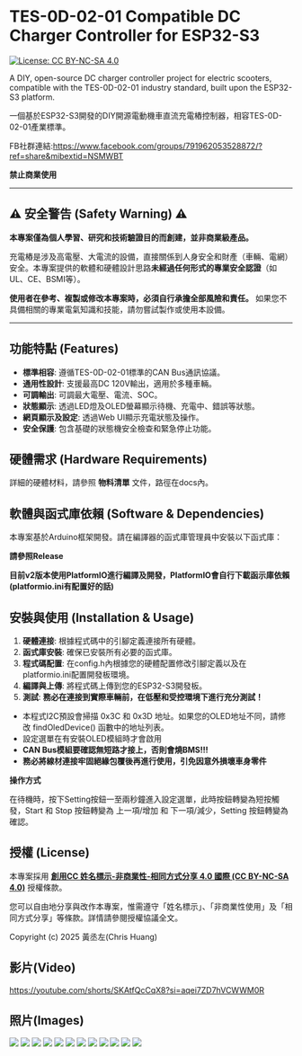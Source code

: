 # TES-0D-02-01 Compatible DC Charger Controller for ESP32-S3

[![License: CC BY-NC-SA 4.0](https://img.shields.io/badge/License-CC%20BY--NC--SA%204.0-lightgrey.svg)](https://creativecommons.org/licenses/by-nc-sa/4.0/)

A DIY, open-source DC charger controller project for electric scooters, compatible with the TES-0D-02-01 industry standard, built upon the ESP32-S3 platform.

一個基於ESP32-S3開發的DIY開源電動機車直流充電樁控制器，相容TES-0D-02-01產業標準。

FB社群連結:https://www.facebook.com/groups/791962053528872/?ref=share&mibextid=NSMWBT

**禁止商業使用**

---

## ⚠️ 安全警告 (Safety Warning) ⚠️

**本專案僅為個人學習、研究和技術驗證目的而創建，並非商業級產品。**

充電樁是涉及高電壓、大電流的設備，直接關係到人身安全和財產（車輛、電網）安全。本專案提供的軟體和硬體設計思路**未經過任何形式的專業安全認證**（如UL、CE、BSMI等）。

**使用者在參考、複製或修改本專案時，必須自行承擔全部風險和責任。** 如果您不具備相關的專業電氣知識和技能，請勿嘗試製作或使用本設備。

---

## 功能特點 (Features)

*   **標準相容**: 遵循TES-0D-02-01標準的CAN Bus通訊協議。
*   **通用性設計**: 支援最高DC 120V輸出，適用於多種車輛。
*   **可調輸出**: 可調最大電壓、電流、SOC。
*   **狀態顯示**: 透過LED燈及OLED螢幕顯示待機、充電中、錯誤等狀態。
*   **網頁顯示及設定**: 透過Web UI顯示充電狀態及操作。
*   **安全保護**: 包含基礎的狀態機安全檢查和緊急停止功能。

## 硬體需求 (Hardware Requirements)

詳細的硬體材料，請參照 **物料清單** 文件，路徑在docs內。

## 軟體與函式庫依賴 (Software & Dependencies)

本專案基於Arduino框架開發。請在編譯器的函式庫管理員中安裝以下函式庫：

**請參照Release**

**目前v2版本使用PlatformIO進行編譯及開發，PlatformIO會自行下載函示庫依賴(platformio.ini有配置好的話)**
  
## 安裝與使用 (Installation & Usage)

1.  **硬體連接**: 根據程式碼中的引腳定義連接所有硬體。
2.  **函式庫安裝**: 確保已安裝所有必要的函式庫。
3.  **程式碼配置**: 在config.h內根據您的硬體配置修改引腳定義以及在platformio.ini配置開發板環境。
4.  **編譯與上傳**: 將程式碼上傳到您的ESP32-S3開發板。
5.  **測試**: **務必在連接到實際車輛前，在低壓和受控環境下進行充分測試！**

*  本程式I2C預設會掃描 0x3C 和 0x3D 地址。如果您的OLED地址不同，請修改 findOledDevice() 函數中的地址列表。
*  設定選單在有安裝OLED模組時才會啟用
*  **CAN Bus模組要確認無短路才接上，否則會燒BMS!!!**
*  **務必將線材連接牢固絕緣包覆後再進行使用，引免因意外損壞車身零件**
  
**操作方式**

在待機時，按下Setting按鈕一至兩秒鐘進入設定選單，此時按鈕轉變為短按觸發，Start 和 Stop 按鈕轉變為 上一項/增加 和 下一項/減少，Setting 按鈕轉變為 確認。

## 授權 (License)

本專案採用 **[創用CC 姓名標示-非商業性-相同方式分享 4.0 國際 (CC BY-NC-SA 4.0)](https://creativecommons.org/licenses/by-nc-sa/4.0/deed.zh_TW)** 授權條款。

您可以自由地分享與改作本專案，惟需遵守「姓名標示」、「非商業性使用」及「相同方式分享」等條款。詳情請參閱授權協議全文。

Copyright (c) 2025 黃丞左(Chris Huang)

## 影片(Video)
https://youtube.com/shorts/SKAtfQcCqX8?si=aqei7ZD7hVCWWM0R

## 照片(Images)
![](docs/images/20250804_205003.jpg)
![](docs/images/20250804_205006.jpg)
![](docs/images/20250804_205017.jpg)
![](docs/images/20250804_205024.jpg)
![](docs/images/20250804_205031.jpg)
![](docs/images/20250804_205036.jpg)
![](docs/images/20250804_205042.jpg)
![](docs/images/20250804_205055.jpg)
![](docs/images/20250804_205058.jpg)
![](docs/images/20250804_205101.jpg)
![](docs/images/20250804_205114.jpg)
![](docs/images/20250804_205116.jpg)
